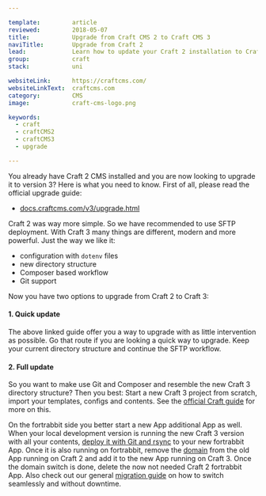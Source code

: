 ```yaml
---

template:         article
reviewed:         2018-05-07
title:            Upgrade from Craft CMS 2 to Craft CMS 3
naviTitle:        Upgrade from Craft 2
lead:             Learn how to update your Craft 2 installation to Craft 3. 
group:            craft
stack:            uni 

websiteLink:      https://craftcms.com/
websiteLinkText:  craftcms.com
category:         CMS
image:            craft-cms-logo.png

keywords:
  - craft
  - craftCMS2
  - craftCMS3
  - upgrade

---
```


You already have Craft 2 CMS installed and you are now looking to upgrade it to version 3? Here is what you need to know. First of all, please read the official upgrade guide:

* [docs.craftcms.com/v3/upgrade.html](https://docs.craftcms.com/v3/upgrade.html)

Craft 2 was way more simple. So we have recommended to use SFTP deployment. With Craft 3 many things are different, modern and more powerful. Just the way we like it:

* configuration with `dotenv` files
* new directory structure
* Composer based workflow
* Git support

Now you have two options to upgrade from Craft 2 to Craft 3:

#### 1. Quick update

The above linked guide offer you a way to upgrade with as little intervention as possible. Go that route if you are looking a quick way to upgrade. Keep your current directory structure and continue the SFTP workflow. 

#### 2. Full update

So you want to make use Git and Composer and resemble the new Craft 3 directory structure? Then you best: Start a new Craft 3 project from scratch, import your templates, configs and contents. See the [official Craft guide](https://docs.craftcms.com/v3/upgrade.html#if-you-want-your-directory-structure-to-resemble-a-new-craft-3-project) for more on this.

On the fortrabbit side you better start a new App additional App as well. When your local development version is running the new Craft 3 version with all your contents, [deploy it with Git and rsync](craft-3-deploy-with-git-uni) to your new fortrabbit App. Once it is also running on fortrabbit, remove the [domain](/domains) from the old App running on Craft 2 and add it to the new App running on Craft 3. Once the domain switch is done, delete the now not needed Craft 2 fortrabbit App. Also check out our general [migration guide](/migrating) on how to switch seamlessly and without downtime.